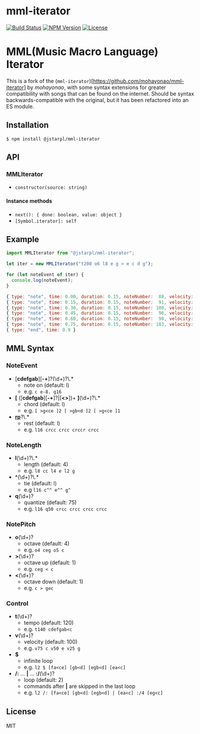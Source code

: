 # mml-iterator
[![Build Status](http://img.shields.io/travis/mohayonao/mml-iterator.svg?style=flat-square)](https://travis-ci.org/mohayonao/mml-iterator)
[![NPM Version](http://img.shields.io/npm/v/mml-iterator.svg?style=flat-square)](https://www.npmjs.org/package/mml-iterator)
[![License](http://img.shields.io/badge/license-MIT-brightgreen.svg?style=flat-square)](http://mohayonao.mit-license.org/)

# MML(Music Macro Language) Iterator

This is a fork of the (`mml-iterator`)[https://github.com/mohayonao/mml-iterator] by _mohayonao_, with some syntax extensions for greater compatibility with songs that can be found on the internet. Should be syntax backwards-compatible with the original, but it has been refactored into an ES module.

## Installation

```
$ npm install @jstarpl/mml-iterator
```

## API
### MMLIterator
- `constructor(source: string)`

#### Instance methods
- `next(): { done: boolean, value: object }`
- `[Symbol.iterator]: self`

## Example

```js
import MMLIterator from "@jstarpl/mml-iterator";

let iter = new MMLIterator("t200 o6 l8 e g > e c d g");

for (let noteEvent of iter) {
  console.log(noteEvent);
}
```

```js
{ type: "note", time: 0.00, duration: 0.15, noteNumber:  88, velocity: 100, quantize: 75 }
{ type: "note", time: 0.15, duration: 0.15, noteNumber:  91, velocity: 100, quantize: 75 }
{ type: "note", time: 0.30, duration: 0.15, noteNumber: 100, velocity: 100, quantize: 75 }
{ type: "note", time: 0.45, duration: 0.15, noteNumber:  96, velocity: 100, quantize: 75 }
{ type: "note", time: 0.60, duration: 0.15, noteNumber:  98, velocity: 100, quantize: 75 }
{ type: "note", time: 0.75, duration: 0.15, noteNumber: 103, velocity: 100, quantize: 75 }
{ type: "end", time: 0.9 }
```

## MML Syntax
### NoteEvent
- [__cdefgab__][__-+__]?(\\d+)?\\.*
  - note on (default: l)
  - e.g. `c e-8. g16`
- __[__ ([__cdefgab__][__-+__]?|[__<>__])+ __]__(\\d+)?\\.*
  - chord (default: l)
  - e.g. `[ >g<ce ]2 [ >gb<d ]2 [ >g<ce ]1`
- [__rp__](\\d+)?\\.*
  - rest (default: l)
  - e.g. `l16 crcc crcc crccr crcc`

### NoteLength
- __l__(\\d+)?\\.*
  - length (default: 4)
  - e.g. `l8 cc l4 e l2 g`
- __^__(\\d+)?\\.*
  - tie (default: l)
  - e.g `l16 c^^ e^^ g^`
- __q__(\\d+)?
  - quantize (default: 75)
  - e.g. `l16 q50 crcc crcc crcc crcc`

### NotePitch
- __o__(\\d+)?
  - octave (default: 4)
  - e.g. `o4 ceg o5 c`
- __>__(\\d+)?
  - octave up (default: 1)
  - e.g. `ceg < c`
- __<__(\\d+)?
  - octave down (default: 1)
  - e.g. `c > gec`

### Control
- __t__(\\d+)?
  - tempo (default: 120)
  - e.g. `t140 cdefgab<c`
- __v__(\\d+)?
  - velocity (default: 100)
  - e.g. `v75 c v50 e v25 g`
- __$__
  - infinite loop
  - e.g. `l2 $ [fa<ce] [gb<d] [egb<d] [ea<c]`
- __/:__ ... __|__ ... __:/__(\\d+)?
  - loop (default: 2)
  - commands after __|__ are skipped in the last loop
  - e.g. `l2 /: [fa<ce] [gb<d] [egb<d] | [ea<c] :/4 [eg<c]`

## License

MIT

